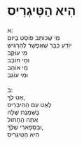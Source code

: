 # הִיא הַטִּיגְרִיס

א:\
מִי שֶׁכּוֹתֵב פּוֹסְט בְּיוֹם\
יוֹדֵעַ כְּבָר שֶׁאֶפְשָׁר לְהַרְגִּישׁ\
מִי עוֹקֵב\
וּמִי חוֹבֵב\
מִי אוֹהֵב\
וּמִי עוֹגֵב\
\
ב:\
אַט לְךָ, \
לְאַט עִם הַהִיבְּרִיס\
בַּשַּׁמֶּנֶת שֶׁלָּהּ \
אַתָּה הֶחָתוּל\
וּבַסָּפָארִי שֶׁלְּךָ, \
הִיא הַטִּיגְרִיס
